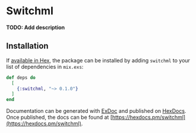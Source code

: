 # Switchml

**TODO: Add description**

## Installation

If [available in Hex](https://hex.pm/docs/publish), the package can be installed
by adding `switchml` to your list of dependencies in `mix.exs`:

```elixir
def deps do
  [
    {:switchml, "~> 0.1.0"}
  ]
end
```

Documentation can be generated with [ExDoc](https://github.com/elixir-lang/ex_doc)
and published on [HexDocs](https://hexdocs.pm). Once published, the docs can
be found at [https://hexdocs.pm/switchml](https://hexdocs.pm/switchml).

